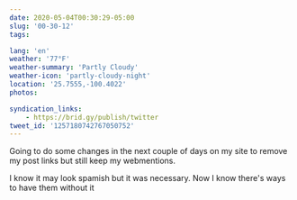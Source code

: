 ```yaml
---
date: 2020-05-04T00:30:29-05:00
slug: '00-30-12'
tags:

lang: 'en'
weather: '77°F'
weather-summary: 'Partly Cloudy'
weather-icon: 'partly-cloudy-night'
location: '25.7555,-100.4022'
photos:

syndication_links:
    - https://brid.gy/publish/twitter
tweet_id: '1257180742767050752'
---
```

Going to do some changes in the next couple of days on my site to remove my  post links but still keep my webmentions. 

I know it may look spamish but it was necessary. Now I know there's ways to have them without it